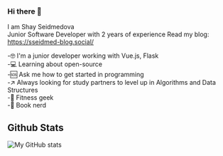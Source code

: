 ### Hi there 👋

I am Shay Seidmedova  
Junior Software Developer with 2 years of experience 
Read my blog: https://sseidmed-blog.social/

-🤓 I'm a junior developer working with Vue.js, Flask    
-💻 Learning about open-source     
-🆘 Ask me how to get started in programming   
-↗ Always looking for study partners to level up in Algorithms and Data Structures  
-💪 Fitness geek    
-📖 Book nerd

## Github Stats

![My GitHub stats](https://github-readme-stats.vercel.app/api?username=sseidmed&theme=dracula&show_icons=true)
